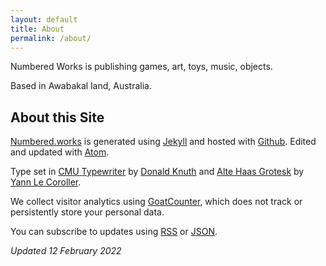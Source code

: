 ```yaml
---
layout: default
title: About
permalink: /about/
---
```


Numbered Works is publishing games, art, toys, music, objects.

Based in Awabakal land, Australia.

## About this Site

[Numbered.works](https://numbered.works/) is generated using [Jekyll](https://jekyllrb.com/) and hosted with [Github](https://github.com/numbered-works/numbered-works.github.io). Edited and updated with [Atom](https://atom.io/).

Type set in [CMU Typewriter](https://en.wikipedia.org/wiki/Computer_Modern) by [Donald Knuth](https://en.wikipedia.org/wiki/Donald_Knuth) and  [Alte Haas Grotesk](https://www.dafont.com/alte-haas-grotesk.font) by [Yann Le Coroller](http://www.yannlecoroller.com/).

We collect visitor analytics using [GoatCounter](https://www.goatcounter.com/), which does not track or persistently store your personal data.

You can subscribe to updates using [RSS](https://numbered.works/feed.xml) or [JSON](https://numbered.works/feed.json).

_Updated 12 February 2022_
